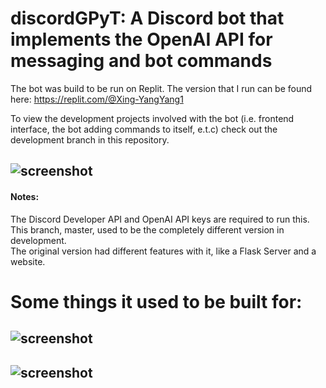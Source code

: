 # discordGPyT: A Discord bot that implements the OpenAI API for messaging and bot commands

The bot was build to be run on Replit. The version that I run can be found here: https://replit.com/@Xing-YangYang1  

To view the development projects involved with the bot (i.e. frontend interface, the bot adding commands to itself, e.t.c) check out the development branch in this repository.

## ![screenshot](https://github.com/bilan604/OpenAI-Discord-autobot/blob/master/src/static/SeaTurtlePNG.png?width=20px)  

#### Notes:  
The Discord Developer API and OpenAI API keys are required to run this.  
This branch, master, used to be the completely different version in development.  
The original version had different features with it, like a Flask Server and a website.  

# Some things it used to be built for:  

## ![screenshot](https://github.com/bilan604/OpenAI-Discord-autobot/blob/master/src/static/JavaPythonCPP.png?width=20px)  

## ![screenshot](https://github.com/bilan604/OpenAI-Discord-autobot/blob/master/src/static/generateCommands-Discord-AI.png?width=20px)  



